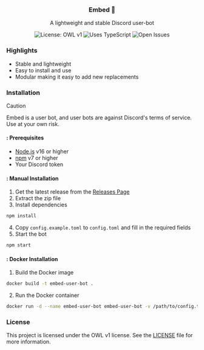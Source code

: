 <div align="center">
  <h3>Embed 🔭</h3>
  <p>A lightweight and stable Discord user-bot</p>
  <img alt="License: OWL v1" src="https://img.shields.io/badge/License-OWLv1-blue.svg">
  <img alt="Uses TypeScript" src="https://img.shields.io/badge/Uses-Typescript-blue?logo=typescript">
  <img alt="Open Issues" src="https://img.shields.io/github/issues/lilyvxv/embed?label=Issues">
</div>

### Highlights
- Stable and lightweight
- Easy to install and use
- Modular making it easy to add new replacements

### Installation
> [!CAUTION]
> Embed is a user bot, and user bots are against Discord's terms of service.
> Use at your own risk.

#### : Prerequisites
- [Node.js](https://nodejs.org) v16 or higher
- [npm](https://npmjs.com) v7 or higher
- Your Discord token

#### : Manual Installation
1. Get the latest release from the [Releases Page](https://github.com/lilyvxv/embed/releases)
2. Extract the zip file
3. Install dependencies
```sh
npm install
```
4. Copy `config.example.toml` to `config.toml` and fill in the required fields
5. Start the bot
```sh
npm start
```

#### : Docker Installation
1. Build the Docker image
```sh
docker build -t embed-user-bot .
```
2. Run the Docker container
```sh
docker run -d --name embed-user-bot embed-user-bot -v /path/to/config.toml:/app/config.toml
```

### License
This project is licensed under the OWL v1 license. See the [LICENSE](LICENSE) file for more information.